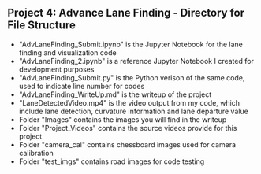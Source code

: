 ## Project 4: Advance Lane Finding - Directory for File Structure

* "AdvLaneFinding_Submit.ipynb" is the Jupyter Notebook for the lane finding and visualization code
* "AdvLaneFinding_2.ipynb" is a reference Jupyter Notebook I created for development purposes
* "AdvLaneFinding_Submit.py" is the Python verison of the same code, used to indicate line number for codes
* "AdvLaneFinding_WriteUp.md" is the writeup of the project
* "LaneDetectedVideo.mp4" is the video output from my code, which include lane detection, curvature information and lane departure value
* Folder "Images" contains the images you will find in the writeup
* Folder "Project_Videos" contains the source videos provide for this project
* Folder "camera_cal" contains chessboard images used for camera calibration
* Folder "test_imgs" contains road images for code testing
